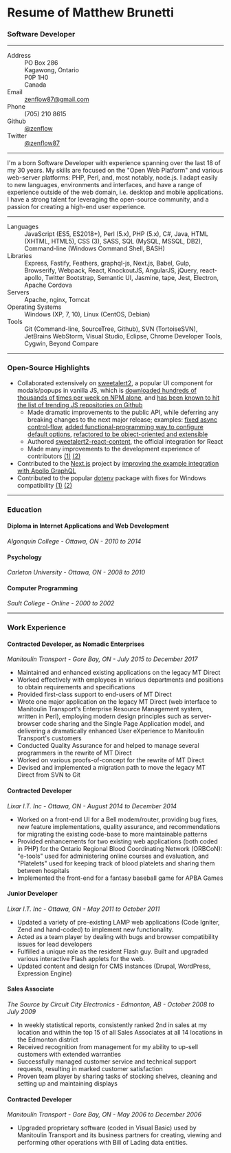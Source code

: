 # Resume of Matthew Brunetti
### Software Developer

---

<dl>
  <dt>Address</dt>
  <dd>PO Box 286<br>Kagawong, Ontario<br>P0P 1H0<br>Canada</dd>
  <dt>Email</dt>
  <dd><a href="mailto:zenflow87@gmail.com">zenflow87@gmail.com</a></dd>
  <dt>Phone</dt>
  <dd>(705) 210 8615</dd>
  <dt>Github</dt>
  <dd><a href="https://github.com/zenflow">@zenflow</a></dd>
  <dt>Twitter</dt>
  <dd><a href="https://twitter.com/zenflow87">@zenflow87</a></dd>
</dl>

---

I'm a born Software Developer with experience spanning over the last 18 of my 30 years. My skills are focused on the "Open Web Platform" and various web-server platforms: PHP, Perl, and, most notably, node.js. I adapt easily to new languages, environments and interfaces, and have a range of experience outside of the web domain, i.e. desktop and mobile applications. I have a strong talent for leveraging the open-source community, and a passion for creating a high-end user experience.

---

<dl>
  <dt>Languages</dt>
  <dd>JavaScript (ES5, ES2018+), Perl (5.x), PHP (5.x), C#, Java, HTML (XHTML, HTML5), CSS (3), SASS, SQL (MySQL, MSSQL, DB2), Command-line (Windows Command Shell, BASH)</dd>
  <dt>Libraries</dt>
  <dd>Express, Fastify, Feathers, graphql-js, Next.js, Babel, Gulp, Browserify, Webpack, React, KnockoutJS, AngularJS, jQuery, react-apollo, Twitter Bootstrap, Semantic UI, Jasmine, tape, Jest, Electron, Apache Cordova</dd>
  <dt>Servers</dt>
  <dd>Apache, nginx, Tomcat</dd>
  <dt>Operating Systems</dt>
  <dd>Windows (XP, 7, 10), Linux (CentOS, Debian)</dd>
  <dt>Tools</dt>
  <dd>Git (Command-line, SourceTree, Github), SVN (TortoiseSVN), JetBrains WebStorm, Visual Studio, Eclipse, Chrome Developer Tools, Cygwin, Beyond Compare</dd>
</dl>

---

### Open-Source Highlights

- Collaborated extensively on [sweetalert2](https://github.com/sweetalert2/sweetalert2), a popular UI component for modals/popups in vanilla JS, which is [downloaded hundreds of thousands of times per week on NPM alone](https://www.npmjs.com/package/sweetalert2), and [has been known to hit the list of trending JS repositories on Github](https://github.com/sweetalert2/sweetalert2/issues?q=is%3Aissue+trending)
  - Made dramatic improvements to the public API, while deferring any breaking changes to the next major release; examples: [fixed async control-flow](https://github.com/sweetalert2/sweetalert2/issues/485), [added functional-programming way to configure default options](https://github.com/sweetalert2/sweetalert2/pull/1023), [refactored to be object-oriented and extensible](https://github.com/sweetalert2/sweetalert2/issues/1007)
  - Authored [sweetalert2-react-content](https://github.com/sweetalert2/sweetalert2-react-content), the official integration for React
  - Made many improvements to the development experience of contributors [(1)](https://github.com/sweetalert2/sweetalert2/issues/820) [(2)](https://github.com/sweetalert2/sweetalert2/issues/821)
- Contributed to the [Next.js](https://github.com/zeit/next.js) project by [improving the example integration with Apollo GraphQL](https://github.com/zeit/next.js/pull/5241)
- Contributed to the popular [dotenv](https://www.npmjs.com/package/dotenv) package with fixes for Windows compatibility [(1)](https://github.com/motdotla/dotenv/pull/278) [(2)](https://github.com/motdotla/dotenv/pull/307)

---

### Education

#### Diploma in Internet Applications and Web Development
*Algonquin College - Ottawa, ON - 2010 to 2014*

#### Psychology
*Carleton University - Ottawa, ON - 2008 to 2010*

#### Computer Programming
*Sault College - Online - 2000 to 2002*

---

### Work Experience

#### Contracted Developer, as Nomadic Enterprises
*Manitoulin Transport - Gore Bay, ON - July 2015 to December 2017*

- Maintained and enhanced existing applications on the legacy MT Direct
- Worked effectively with employees in various departments and positions to obtain requirements and specifications
- Provided first-class support to end-users of MT Direct
- Wrote one major application on the legacy MT Direct (web interface to Manitoulin Transport's Enterprise Resource Management system, written in Perl), employing modern design principles such as server-browser code sharing and the Single Page Application model, and delivering a dramatically enhanced User eXperience to Manitoulin Transport's customers
- Conducted Quality Assurance for and helped to manage several programmers in the rewrite of MT Direct
- Worked on various proofs-of-concept for the rewrite of MT Direct
- Devised and implemented a migration path to move the legacy MT Direct from SVN to Git

#### Contracted Developer
*Lixar I.T. Inc - Ottawa, ON - August 2014 to December 2014*

- Worked on a front-end UI for a Bell modem/router, providing bug fixes, new feature implementations, quality assurance, and recommendations for migrating the existing code-base to more maintainable patterns
- Provided enhancements for two existing web applications (both coded in PHP) for the Ontario Regional Blood Coordinating Network (ORBCoN): "e-tools" used for administering online courses and evaluation, and "Platelets" used for keeping track of blood platelets and sharing them between hospitals
- Implemented the front-end for a fantasy baseball game for APBA Games

#### Junior Developer
*Lixar I.T. Inc - Ottawa, ON - May 2011 to October 2011*

- Updated a variety of pre-existing LAMP web applications (Code Igniter, Zend and hand-coded) to implement
new functionality.
- Acted as a team player by dealing with bugs and browser compatibility issues for lead developers
- Fulfilled a unique role as the resident Flash guy. Built and upgraded various interactive Flash applets for
the web.
- Updated content and design for CMS instances (Drupal, WordPress, Expression Engine)

#### Sales Associate
*The Source by Circuit City Electronics - Edmonton, AB - October 2008 to July 2009*

- In weekly statistical reports, consistently ranked 2nd in sales at my location and within the top 15 of all Sales Associates at all 14 locations in the Edmonton district
- Received recognition from management for my ability to up-sell customers with extended warranties
- Successfully managed customer service and technical support requests, resulting in marked customer satisfaction
- Proven team player by sharing tasks of stocking shelves, cleaning and setting up and maintaining displays

#### Contracted Developer
*Manitoulin Transport - Gore Bay, ON - May 2006 to December 2006*
- Upgraded proprietary software (coded in Visual Basic) used by Manitoulin Transport and its business partners for creating, viewing and performing other operations with Bill of Lading data entities.

